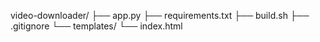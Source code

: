 video-downloader/
├── app.py
├── requirements.txt
├── build.sh
├── .gitignore
└── templates/
    └── index.html